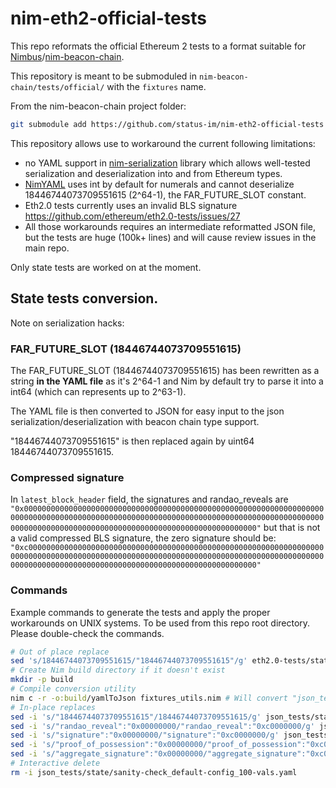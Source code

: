 # nim-eth2-official-tests

This repo reformats the official Ethereum 2 tests to a format suitable for [Nimbus](https://github.com/status-im/nimbus)/[nim-beacon-chain](https://github.com/status-im/nim-beacon-chain).

This repository is meant to be submoduled in `nim-beacon-chain/tests/official/` with the `fixtures` name.

From the nim-beacon-chain project folder:

```sh
git submodule add https://github.com/status-im/nim-eth2-official-tests ./tests/official/fixtures
```


This repository allows use to workaround the current following limitations:
  - no YAML support in [nim-serialization](https://github.com/status-im/nim-serialization) library
    which allows well-tested serialization and deserialization into and from Ethereum types.
  - [NimYAML](https://nimyaml.org) uses int by default for numerals and cannot deserialize
    18446744073709551615 (2^64-1), the FAR_FUTURE_SLOT constant.
  - Eth2.0 tests currently uses an invalid BLS signature https://github.com/ethereum/eth2.0-tests/issues/27
  - All those workarounds requires an intermediate reformatted JSON file, but the tests are huge (100k+ lines)
    and will cause review issues in the main repo.

Only state tests are worked on at the moment.

## State tests conversion.

Note on serialization hacks:

### FAR_FUTURE_SLOT (18446744073709551615)

The FAR_FUTURE_SLOT (18446744073709551615) has been rewritten as a string **in the YAML file**
as it's 2^64-1 and Nim by default try to parse it into a int64 (which can represents up to 2^63-1).

The YAML file is then converted to JSON for easy input to the json serialization/deserialization
with beacon chain type support.

"18446744073709551615" is then replaced again by uint64 18446744073709551615.

### Compressed signature

In `latest_block_header` field, the signatures and randao_reveals are
`"0x000000000000000000000000000000000000000000000000000000000000000000000000000000000000000000000000000000000000000000000000000000000000000000000000000000000000000000000000000000000000000000000000"`
but that is not a valid compressed BLS signature, the zero signature should be:
`"0xc00000000000000000000000000000000000000000000000000000000000000000000000000000000000000000000000000000000000000000000000000000000000000000000000000000000000000000000000000000000000000000000000"`

### Commands

Example commands to generate the tests and apply the proper workarounds on UNIX systems.
To be used from this repo root directory.
Please double-check the commands.

```sh
# Out of place replace
sed 's/18446744073709551615/"18446744073709551615"/g' eth2.0-tests/state/sanity-check_default-config_100-vals.yaml > json_tests/state/sanity-check_default-config_100-vals.yaml
# Create Nim build directory if it doesn't exist
mkdir -p build
# Compile conversion utility
nim c -r -o:build/yamlToJson fixtures_utils.nim # Will convert "json_tests/state/sanity-check_default-config_100-vals-first_test.yaml" by default
# In-place replaces
sed -i 's/"18446744073709551615"/18446744073709551615/g' json_tests/state/sanity-check_default-config_100-vals.json
sed -i 's/"randao_reveal":"0x00000000/"randao_reveal":"0xc0000000/g' json_tests/state/sanity-check_default-config_100-vals.json
sed -i 's/"signature":"0x00000000/"signature":"0xc0000000/g' json_tests/state/sanity-check_default-config_100-vals.json
sed -i 's/"proof_of_possession":"0x00000000/"proof_of_possession":"0xc0000000/g' json_tests/state/sanity-check_default-config_100-vals.json
sed -i 's/"aggregate_signature":"0x00000000/"aggregate_signature":"0xc0000000/g' json_tests/state/sanity-check_default-config_100-vals.json
# Interactive delete
rm -i json_tests/state/sanity-check_default-config_100-vals.yaml
```